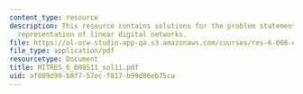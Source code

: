 ```yaml
---
content_type: resource
description: This resource contains solutions for the problem statements related to
  representation of linear digital networks.
file: https://ol-ocw-studio-app-qa.s3.amazonaws.com/courses/res-6-008-digital-signal-processing-spring-2011/af089d99b8f757ecf817b99d86eb75ca_MITRES_6_008S11_sol11.pdf
file_type: application/pdf
resourcetype: Document
title: MITRES_6_008S11_sol11.pdf
uid: af089d99-b8f7-57ec-f817-b99d86eb75ca
---
```

